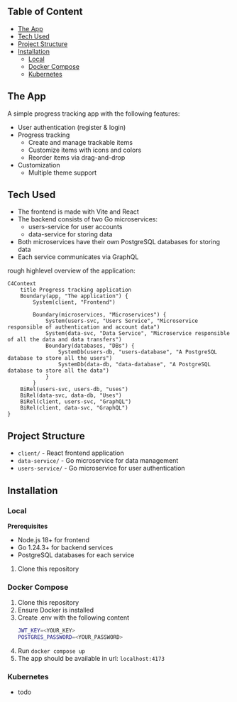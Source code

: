 ## Table of Content
- [The App](#the-app)
- [Tech Used](#tech-used)
- [Project Structure](#project-structure)
- [Installation](#Installation)
    - [Local](#local)
    - [Docker Compose](#docker-compose)
    - [Kubernetes](#kubernetes)

## The App
A simple progress tracking app with the following features:
- User authentication (register & login)
- Progress tracking
  - Create and manage trackable items
  - Customize items with icons and colors
  - Reorder items via drag-and-drop
- Customization
  - Multiple theme support

## Tech Used
- The frontend is made with Vite and React
- The backend consists of two Go microservices:
    - users-service for user accounts 
    - data-service for storing data
- Both microservices have their own PostgreSQL databases for storing data
- Each service communicates via GraphQL

rough highlevel overview of the application:
```mermaid
C4Context
    title Progress tracking application
    Boundary(app, "The application") {
        System(client, "Frontend")

        Boundary(microservices, "Microservices") {
            System(users-svc, "Users Service", "Microservice responsible of authentication and account data")
            System(data-svc, "Data Service", "Microservice responsible of all the data and data transfers")
            Boundary(databases, "DBs") {
                SystemDb(users-db, "users-database", "A PostgreSQL database to store all the users")
                SystemDb(data-db, "data-database", "A PostgreSQL database to store all the data")
            }
        }
    BiRel(users-svc, users-db, "uses")
    BiRel(data-svc, data-db, "Uses")
    BiRel(client, users-svc, "GraphQL")
    BiRel(client, data-svc, "GraphQL")
}

```

## Project Structure
- `client/` - React frontend application
- `data-service/` - Go microservice for data management
- `users-service/` - Go microservice for user authentication

## Installation
### Local
**Prerequisites**
- Node.js 18+ for frontend
- Go 1.24.3+ for backend services
- PostgreSQL databases for each service

1. Clone this repository

### Docker Compose

1. Clone this repository
2. Ensure Docker is installed
3. Create .env with the following content
    ```bash
    JWT_KEY=<YOUR_KEY>
    POSTGRES_PASSWORD=<YOUR_PASSWORD>
    ```
4. Run `docker compose up`
5. The app should be available in url: `localhost:4173`

### Kubernetes
- todo
